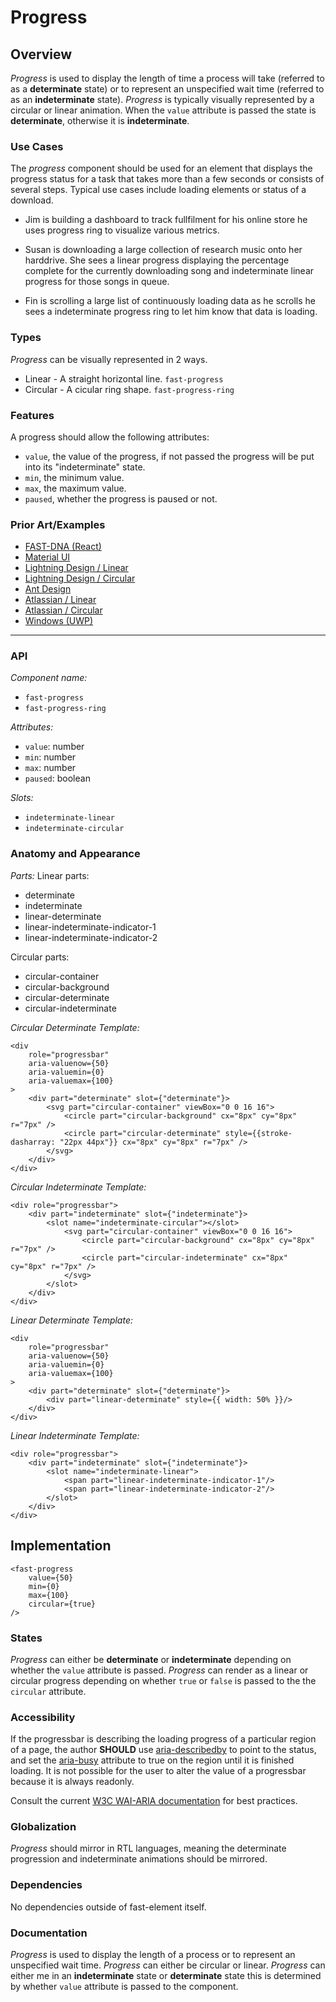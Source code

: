 # Progress

## Overview

*Progress* is used to display the length of time a process will take (referred to as a **determinate** state) or to represent an unspecified wait time (referred to as an **indeterminate** state). *Progress* is typically visually represented by a circular or linear animation. When the `value` attribute is passed the state is **determinate**, otherwise it is **indeterminate**.

### Use Cases

The *progress* component should be used for an element that displays the progress status for a task that takes more than a few seconds or consists of several steps. Typical use cases include loading elements or status of a download. 

- Jim is building a dashboard to track fullfilment for his online store he uses progress ring to visualize various metrics.

- Susan is downloading a large collection of research music onto her harddrive. She sees a linear progress displaying the percentage complete for the currently downloading song and indeterminate linear progress for those songs in queue.

- Fin is scrolling a large list of continuously loading data as he scrolls he sees a indeterminate progress ring to let him know that data is loading.

### Types
*Progress* can be visually represented in 2 ways.
- Linear - A straight horizontal line. `fast-progress`
- Circular - A cicular ring shape. `fast-progress-ring`

### Features

A progress should allow the following attributes:
- `value`, the value of the progress, if not passed the progress will be put into its "indeterminate" state.
- `min`, the minimum value.
- `max`, the maximum value.
- `paused`, whether the progress is paused or not.

### Prior Art/Examples
- [FAST-DNA (React)](https://explore.fast.design/components/progress)
- [Material UI](https://material-ui.com/components/progress/)
- [Lightning Design / Linear](https://www.lightningdesignsystem.com/components/progress-bar/)
- [Lightning Design / Circular](https://www.lightningdesignsystem.com/components/progress-ring/)
- [Ant Design](https://ant.design/components/progress/)
- [Atlassian / Linear](https://atlaskit.atlassian.com/packages/server/progress-bar)
- [Atlassian / Circular](https://atlaskit.atlassian.com/packages/core/spinner)
- [Windows (UWP)](https://docs.microsoft.com/en-us/windows/uwp/design/controls-and-patterns/progress-controls)

---

### API

*Component name:*
- `fast-progress`
- `fast-progress-ring`

*Attributes:*
- `value`: number
- `min`: number
- `max`: number
- `paused`: boolean

*Slots:*
- `indeterminate-linear`
- `indeterminate-circular`

### Anatomy and Appearance

*Parts:*
Linear parts:
- determinate
- indeterminate
- linear-determinate
- linear-indeterminate-indicator-1
- linear-indeterminate-indicator-2

Circular parts:
- circular-container
- circular-background
- circular-determinate
- circular-indeterminate

*Circular Determinate Template:*
```
<div
    role="progressbar"
    aria-valuenow={50}
    aria-valuemin={0}
    aria-valuemax={100}
>
    <div part="determinate" slot={"determinate"}>
        <svg part="circular-container" viewBox="0 0 16 16">
            <circle part="circular-background" cx="8px" cy="8px" r="7px" />
            <circle part="circular-determinate" style={{stroke-dasharray: "22px 44px"}} cx="8px" cy="8px" r="7px" />
        </svg>
    </div>
</div>
```

*Circular Indeterminate Template:*
```
<div role="progressbar">
    <div part="indeterminate" slot={"indeterminate"}>
        <slot name="indeterminate-circular"></slot>
            <svg part="circular-container" viewBox="0 0 16 16">
                <circle part="circular-background" cx="8px" cy="8px" r="7px" />
                <circle part="circular-indeterminate" cx="8px" cy="8px" r="7px" />
            </svg>
        </slot>
    </div>
</div>
```

*Linear Determinate Template:*
```
<div
    role="progressbar"
    aria-valuenow={50}
    aria-valuemin={0}
    aria-valuemax={100}
>
    <div part="determinate" slot={"determinate"}>
        <div part="linear-determinate" style={{ width: 50% }}/>
    </div>
</div>
```

*Linear Indeterminate Template:*
```
<div role="progressbar">
    <div part="indeterminate" slot={"indeterminate"}>
        <slot name="indeterminate-linear">
            <span part="linear-indeterminate-indicator-1"/>
            <span part="linear-indeterminate-indicator-2"/>
        </slot>
    </div>
</div>
```


## Implementation

```
<fast-progress
    value={50}
    min={0}
    max={100}
    circular={true}
/>
```

### States

*Progress* can either be **determinate** or **indeterminate** depending on whether the `value` attribute is passed. *Progress* can render as a linear or circular progress depending on whether `true` or `false` is passed to the the `circular` attribute.

### Accessibility

If the progressbar is describing the loading progress of a particular region of a page, the author **SHOULD** use [aria-describedby](https://www.w3.org/WAI/PF/aria/states_and_properties#aria-describedby) to point to the status, and set the [aria-busy](https://www.w3.org/WAI/PF/aria/states_and_properties#aria-busy) attribute to true on the region until it is finished loading. It is not possible for the user to alter the value of a progressbar because it is always readonly.

Consult the current [W3C WAI-ARIA documentation](https://www.w3.org/WAI/PF/aria/roles#progressbar) for best practices.

### Globalization

*Progress* should mirror in RTL languages, meaning the determinate progression and indeterminate animations should be mirrored.

### Dependencies

No dependencies outside of fast-element itself.

### Documentation

*Progress* is used to display the length of a process or to represent an unspecified wait time. *Progress* can either be circular or linear. *Progress* can either me in an **indeterminate** state or **determinate** state this is determined by whether `value` attribute is passed to the component. 
